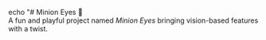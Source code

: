 echo "# Minion Eyes 👀  
A fun and playful project named *Minion Eyes* bringing vision-based features with a twist. 
